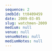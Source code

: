 ```yaml
---
sequence: 2
imdbId: tt0409459
date: 2009-03-05
slug: watchmen-2009
medium: null
venue: null
venueNotes: null
mediumNotes: null
---
```


